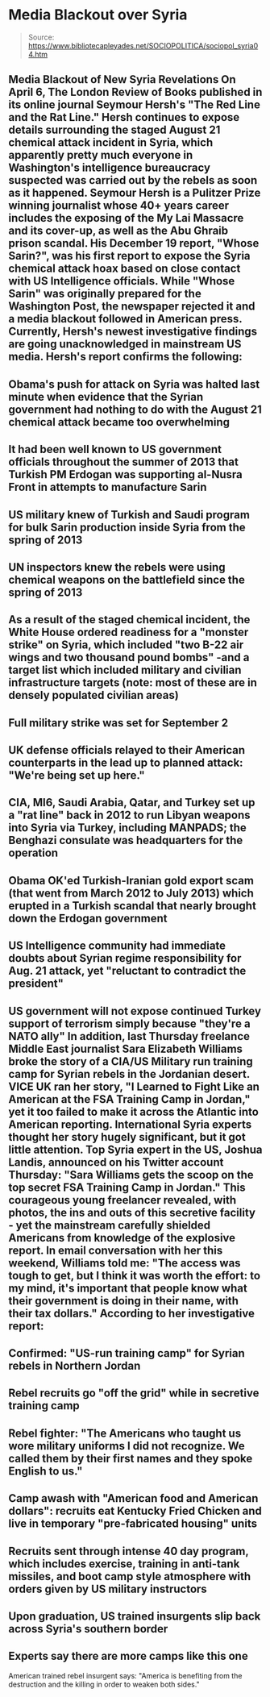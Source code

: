 # Media Blackout over Syria

> Source: https://www.bibliotecapleyades.net/SOCIOPOLITICA/sociopol_syria04.htm

Media Blackout of New Syria
Revelations
On April 6, The London Review of Books
published in its online journal Seymour Hersh's "The
Red Line and the Rat Line."
Hersh continues to expose details
surrounding the staged August 21 chemical attack incident in Syria,
which apparently pretty much everyone in Washington's
intelligence bureaucracy suspected was carried out by the rebels as soon
as it happened.
Seymour Hersh is a Pulitzer Prize winning
journalist whose 40+ years career includes the exposing of the
My Lai Massacre and its
cover-up, as well as the
Abu Ghraib prison scandal.
His December 19 report,
"Whose
Sarin?", was his first report to
expose the Syria chemical attack hoax based on close
contact with US Intelligence officials.
While "Whose Sarin" was originally
prepared for the Washington Post, the
newspaper rejected it and a
media blackout followed in American press. Currently, Hersh's newest
investigative findings are going unacknowledged in mainstream US media.
Hersh's report confirms the following:
-
Obama's push for attack on Syria was
halted last minute when evidence that the Syrian government had
nothing to do with the August 21 chemical attack became too
overwhelming
-
It had been well known to US
government officials throughout the summer of 2013 that Turkish
PM Erdogan was supporting al-Nusra Front in attempts to
manufacture Sarin
-
US military knew of Turkish and
Saudi program for bulk Sarin production inside Syria from the
spring of 2013
-
UN inspectors knew the rebels were
using chemical weapons on the battlefield since the spring of
2013
-
As a result of the staged chemical
incident, the White House ordered readiness for a "monster
strike" on Syria, which included "two B-22 air wings and two
thousand pound bombs" -and a target list which included military
and civilian infrastructure targets (note: most of these are in
densely populated civilian areas)
-
Full military strike was set for
September 2
-
UK defense officials relayed to
their American counterparts in the lead up to planned attack:
"We're being set up here."
-
CIA, MI6, Saudi Arabia, Qatar, and
Turkey set up a "rat line" back in 2012 to run Libyan weapons
into Syria via Turkey, including MANPADS; the Benghazi consulate
was headquarters for the operation
-
Obama OK'ed Turkish-Iranian gold
export scam (that went from March 2012 to July 2013) which
erupted in a Turkish scandal that nearly brought down the
Erdogan government
-
US Intelligence community had
immediate doubts about Syrian regime responsibility for Aug. 21
attack, yet "reluctant to contradict the president"
-
US government will not expose
continued Turkey support of terrorism simply because "they're a
NATO ally"
In addition, last Thursday freelance
Middle East journalist Sara Elizabeth Williams broke the story of
a CIA/US Military run training camp for Syrian rebels in the Jordanian
desert.
VICE UK ran her story,
"I
Learned to Fight Like an American at the FSA Training Camp in Jordan,"
yet it too failed to make it across the Atlantic into American
reporting.
International Syria experts thought her
story hugely significant, but it got little attention.
Top Syria expert in the US, Joshua Landis,
announced on his Twitter account Thursday:
"Sara Williams gets the scoop on the top
secret FSA Training Camp in Jordan."
This courageous young freelancer revealed,
with
photos, the ins and outs of this
secretive facility - yet
the mainstream carefully shielded
Americans from knowledge of the explosive report.
In email conversation with her this weekend,
Williams told me:
"The access was tough to get, but I
think it was worth the effort: to my mind, it's important that
people know what their government is doing in their name, with their
tax dollars."
According to her
investigative report:
-
Confirmed: "US-run training camp"
for Syrian rebels in Northern Jordan
-
Rebel recruits go "off the grid"
while in secretive training camp
-
Rebel fighter: "The Americans who
taught us wore military uniforms I did not recognize. We called
them by their first names and they spoke English to us."
-
Camp awash with "American food and
American dollars": recruits eat Kentucky Fried Chicken and live
in temporary "pre-fabricated housing" units
-
Recruits sent through intense 40 day
program, which includes exercise, training in anti-tank
missiles, and boot camp style atmosphere with orders given by US
military instructors
-
Upon graduation, US trained
insurgents slip back across Syria's southern border
-
Experts say there are more camps
like this one
-
American trained rebel insurgent
says: "America is benefiting from the destruction and the
killing in order to weaken both sides."
